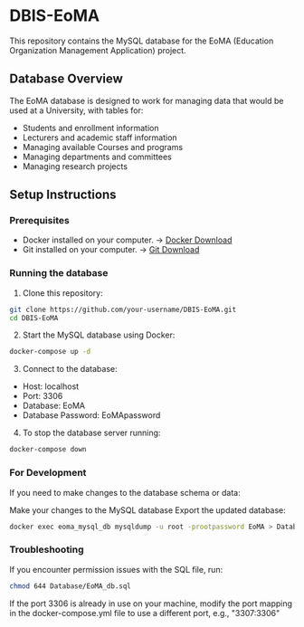 # DBIS-EoMA

This repository contains the MySQL database for the EoMA (Education Organization Management Application) project.

## Database Overview

The EoMA database is designed to work for managing data that would be used at a University, with tables for:

- Students and enrollment information
- Lecturers and academic staff information
- Managing available Courses and programs
- Managing departments and committees
- Managing research projects

## Setup Instructions

### Prerequisites

- Docker installed on your computer. -> [Docker Download](https://www.docker.com/get-started/)
- Git installed on your computer. -> [Git Download](https://git-scm.com/downloads)

### Running the database

1. Clone this repository:

```bash
git clone https://github.com/your-username/DBIS-EoMA.git
cd DBIS-EoMA
```

2. Start the MySQL database using Docker:

```bash
docker-compose up -d
```

3. Connect to the database:

- Host: localhost
- Port: 3306
- Database: EoMA
- Database Password: EoMApassword

4. To stop the database server running:

```bash
docker-compose down
```

### For Development

If you need to make changes to the database schema or data:

Make your changes to the MySQL database
Export the updated database:

```bash
docker exec eoma_mysql_db mysqldump -u root -prootpassword EoMA > Database/EoMA_db.sql
```

### Troubleshooting

If you encounter permission issues with the SQL file, run:

```bash
chmod 644 Database/EoMA_db.sql
```

If the port 3306 is already in use on your machine, modify the port mapping in the docker-compose.yml file to use a different port, e.g., "3307:3306"
